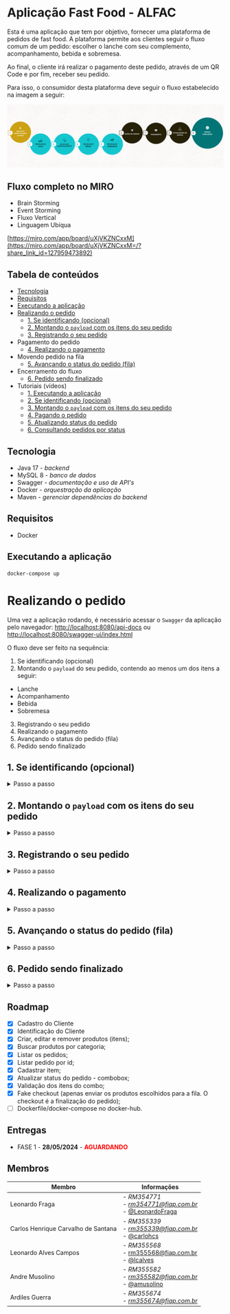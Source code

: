 # Aplicação Fast Food - ALFAC

Esta é uma aplicação que tem por objetivo, fornecer uma plataforma de pedidos de fast food. A plataforma permite aos clientes seguir o fluxo comum de um pedido: escolher o lanche com seu complemento, acompanhamento, bebida e sobremesa.

Ao final, o cliente irá realizar o pagamento deste pedido, através de um QR Code e por fim, receber seu pedido.

Para isso, o consumidor desta plataforma deve seguir o fluxo estabelecido na imagem a seguir:

![Fluxo básico da aplicação](docs/flow.png)

## Fluxo completo no MIRO

- Brain Storming
- Event Storming
- Fluxo Vertical
- Linguagem Ubíqua

[https://miro.com/app/board/uXjVKZNCxxM](https://miro.com/app/board/uXjVKZNCxxM=/?share_link_id=127959473892)

## Tabela de conteúdos
- [Tecnologia](#tecnologia)
- [Requisitos](#requisitos)
- [Executando a aplicação](#executando-a-aplicação)
- [Realizando o pedido](#realizando-o-pedido)
  - [1. Se identificando (opcional)](#1-se-identificando-opcional)
  - [2. Montando o `payload` com os itens do seu pedido](#2-montando-o-payload-com-os-itens-do-seu-pedido)
  - [3. Registrando o seu pedido](#3-registrando-o-seu-pedido)
- Pagamento do pedido
  - [4. Realizando o pagamento](#4-realizando-o-pagamento)
- Movendo pedido na fila
  - [5. Avançando o status do pedido (fila)](#5-avançando-o-status-do-pedido-fila)
- Encerramento do fluxo
  - [6. Pedido sendo finalizado](#6-pedido-sendo-finalizado)
- Tutoriais (vídeos)
  - [1. Executando a aplicação](https://drive.google.com/file/d/154ejhYolGbn8ZOZRvv5doR1YzDIEelpY/view?usp=sharing)
  - [2. Se identificando (opcional)](https://drive.google.com/file/d/1bju8UWoqZsbBnEKla8-jTX7MMUT_7z_1/view?usp=sharing)
  - [3. Montando o `payload` com os itens do seu pedido](https://drive.google.com/file/d/1U2TRn4kerONNgG21dugjLrfBcWzrxdKT/view?usp=sharing)
  - [4. Pagando o pedido](https://drive.google.com/file/d/1vV3wZzFVNcnvOvxM0MaJ-2rET_7tlazL/view?usp=sharing)
  - [5. Atualizando status do pedido](https://drive.google.com/file/d/1RdVzS6jiC0mbnTH7vW-2H640A-kYRBht/view?usp=sharing)
  - [6. Consultando pedidos por status](https://drive.google.com/file/d/1IFsE6sMsJIG6ymnFMLJtY-f1CoxVwTOF/view?usp=sharing)

## Tecnologia

- Java 17 - _backend_
- MySQL 8 - _banco de dados_
- Swagger - _documentação e uso de API's_
- Docker - _orquestração da aplicação_
- Maven - _gerenciar dependências do backend_

## Requisitos

- Docker

## Executando a aplicação

```
docker-compose up
```

# Realizando o pedido

Uma vez a aplicação rodando, é necessário acessar o `Swagger` da aplicação pelo navegador: [http://localhost:8080/api-docs](http://localhost:8080/api-docs) ou [http://localhost:8080/swagger-ui/index.html](http://localhost:8080/swagger-ui/index.html)

O fluxo deve ser feito na sequência:

1. Se identificando (opcional)
2. Montando o `payload` do seu pedido, contendo ao menos um dos itens a seguir:
  - Lanche
  - Acompanhamento
  - Bebida
  - Sobremesa
3. Registrando o seu pedido
4. Realizando o pagamento
5. Avançando o status do pedido (fila)
6. Pedido sendo finalizado

## 1. Se identificando (opcional)

<details>
  <summary>Passo a passo</summary>

Seguindo o cenário feliz, faça o cadastro do seu cliente. E com o id que irá retornar da `response`, você irá utilizá-lo nas etapas seguintes.

### Via Swagger

[http://localhost:8080/swagger-ui/index.html#/Cliente/cadastrarCliente](http://localhost:8080/swagger-ui/index.html#/Cliente/cadastrarCliente)

### Via Terminal

`POST http://localhost:8080/api/v1/clientes`

```bash
curl -X 'POST' \
'http://localhost:8080/api/v1/clientes' \
-H 'accept: */*' \
-H 'Content-Type: application/json' \
-d '{
    "nome": "Nome do cliente",
    "email": "email@provedor.com",
    "cpf": "12121212121"
}'
```

### Resposta

```bash
{
  "nome": "Nome do cliente",
  "cpf": null,
  "email": "email@provedor.com",
  "id": "92190798-aa89-4d7d-91f2-1e155688cbcd"
  "uuid": null
}
```

Com isso, você terá seu cliente cadastrado.
</details>

## 2. Montando o `payload` com os itens do seu pedido

<details>
  <summary>Passo a passo</summary>

Você precisa escolher os itens que deseja.

Onde `CATEGORIA`:

- `LANCHE`;
- `COMPLEMENTO`;
- `ACOMPANHAMENTO`;
- `BEBIDA`;
- `SOBREMESA`;

Para consultar os itens disponíveis:

### Via Swagger

[http://localhost:8080/swagger-ui/index.html#/Item/consultarItensPorCategoria](http://localhost:8080/swagger-ui/index.html#/Item/consultarItensPorCategoria)

### Via Terminal

Exemplo (pega todos os produtos (itens) disponíveis na categoria de LANCHE):

```bash

curl -X 'GET' \
  'http://localhost:8080/api/v1/itens/por-categoria/LANCHE/itens' \
  -H 'accept: application/json'
```

### Resposta

```json
[
  {
    "id": "d649a7fd-16f5-11ef-b59f-0242ac120002",
    "nome": "Hamburguer",
    "preco": 15,
    "categoria": "LANCHE"
  },
  {
    "id": "d649aad0-16f5-11ef-b59f-0242ac120002",
    "nome": "Hot Dog",
    "preco": 10,
    "categoria": "LANCHE"
  },
  ...
]
```

No fim, após escolher todos os itens, monte um objeto com a seguinte estrutura:

```json
{
  "clienteId": 1,
  "combos": [
    {
      "lanche": {
        "id": 15,
        "complementos": [
          {
             "id": 6
          }
        ],
        "observacoes": "Capricha no queijo!"
      },
      "acompanhamento": {
        "id": 8
      },
      "bebida": {
        "id": 11
      },
      "sobremesa": {
        "id": 14
      }
    }
  ]
}
```

O `payload` anterior contempla:

```
Cliente
id: 1
Nome: Joaquim Da Silva

Lanche
id: 15
Nome: Hamburguer

Complemento
id: 6
Nome: Queijo extra

Acompanhamento
id: 8
Nome: Batata Frita

Bebida
id: 11
Nome: Refrigerante

Sobremesa
id: 14
Nome: Sorvete
```

Basta então registrar o pedido, como na próxima etapa.

</details>

## 3. Registrando o seu pedido

<details>
  <summary>Passo a passo</summary>

Envie o `payload` para o pedido ser registrado:

### Via Swagger

[http://localhost:8080/swagger-ui/index.html#/Pedido/registrarPedido](http://localhost:8080/swagger-ui/index.html#/Pedido/registrarPedido)

### Via Terminal

```bash
curl -X 'POST' \
  'http://localhost:8080/api/v1/pedidos' \
  -H 'accept: */*' \
  -H 'Content-Type: application/json' \
  -d '{
  "clienteId": 1,
  "combos": [
    {
      "lanche": {
        "id": 15,
        "complementos": [
          {
            "id": 6
          }
        ],
        "observacoes": "Capricha no queijo!"
      },
      "acompanhamento": {
        "id": 8
      },
      "bebida": {
        "id": 11
      },
      "sobremesa": {
        "id": 14
      }
    }
  ]
}'
```

### Resposta

```json
{
  "id": 2
}
```
</details>

## 4. Realizando o pagamento

<details>
  <summary>Passo a passo</summary>

Todo pedido realizado começa com status de `Aguardando Pagamento`.

Sendo assim, precisamos realizar o `pagamento` deste pedido.

### Via Swagger

[http://localhost:8080/swagger-ui/index.html#/Pagamento/pagar](http://localhost:8080/swagger-ui/index.html#/Pagamento/pagar)

### Via Terminal

```bash
curl -X 'POST' \
  'http://localhost:8081/api/v1/pagamento' \
  -H 'accept: */*' \
  -H 'Content-Type: application/json' \
  -d '{
  "idPedido": 1
}'
```

### Resposta

```json
{
  "idPedido": 1,
  "realizado": true,
  "statusPedido": "RECEBIDO"
}
```

Após o pagamento, é necessário avançar o status do pedido na fila. Veja o tópico a seguir.

</details>

## 5. Avançando o status do pedido (fila)

<details>
  <summary>Passo a passo</summary>

Havendo a confirmação do pagamento, precisamos executar a API que irá atualizar o status e mover o pedido no fluxo.

Fluxo da alteração dos status:

- Uma vez que o pedido é realizado: `Aguardando Pagamento`;
  - Executa a API para pagar: `Recebido`;
    - Executa a API para atualizar status: `Em preparação`;
      - Executa a API para atualizar status: `Pronto`;
        - Executa a API para atualizar status: `Finalizado`;
          - Executa a API para atualizar status: recebe a mensagem `Status do pedido já finalizado não permite alteração.`;

### Via Swagger

[http://localhost:8080/swagger-ui/index.html#/Pedido/atualizarStatusPedido](http://localhost:8080/swagger-ui/index.html#/Pedido/atualizarStatusPedido)

### Via Terminal

```bash
curl -X 'PUT' \
  'http://localhost:8080/api/v1/pedidos/1/atualizar-status' \
  -H 'accept: application/json'
```

### Resposta

```json
{
  "pedidos": [
    {
      "combos": [
        {
          "lanche": {
            "id": 1,
            "nome": "Hamburguer",
            "preco": 15,
            "categoria": "LANCHE",
            "complementos": [
              {
                "id": 6,
                "nome": "Queijo Extra",
                "preco": 2,
                "categoria": "COMPLEMENTO"
              }
            ],
            "observacoes": "Capricha no queijo!"
          },
          "acompanhamento": {
            "id": 8,
            "nome": "Batata Frita",
            "preco": 5,
            "categoria": "ACOMPANHAMENTO"
          },
          "bebida": {
            "id": 11,
            "nome": "Refrigerante",
            "preco": 4,
            "categoria": "BEBIDA"
          },
          "sobremesa": {
            "id": 14,
            "nome": "Sorvete",
            "preco": 5,
            "categoria": "SOBREMESA"
          }
        }
      ],
      "clienteId": 1,
      "id": 1,
      "statusPedido": "FINALIZADO"
    },
    {
      "combos": [
        {
          "lanche": {
            "id": 1,
            "nome": "Hamburguer",
            "preco": 15,
            "categoria": "LANCHE",
            "complementos": [
              {
                "id": 6,
                "nome": "Queijo Extra",
                "preco": 2,
                "categoria": "COMPLEMENTO"
              }
            ],
            "observacoes": "Capricha no queijo!"
          },
          "acompanhamento": {
            "id": 8,
            "nome": "Batata Frita",
            "preco": 5,
            "categoria": "ACOMPANHAMENTO"
          },
          "bebida": {
            "id": 11,
            "nome": "Refrigerante",
            "preco": 4,
            "categoria": "BEBIDA"
          },
          "sobremesa": {
            "id": 14,
            "nome": "Sorvete",
            "preco": 5,
            "categoria": "SOBREMESA"
          }
        }
      ],
      "clienteId": 14,
      "id": 14,
      "statusPedido": "FINALIZADO"
    }
  ]
}
```

A atualização deve ser feita até que se chegue ao status de `FINALIZADO`.

</details>

## 6. Pedido sendo finalizado

<details>
  <summary>Passo a passo</summary>

Uma vez que o pedido chegou ao status de `FINALIZADO`, consideramos que o cliente recebeu o mesmo e que assim, podemos verificar todos os itens finalizados.

Para isso, podemos listar os pedidos finalizados:

## Via Swagger

[http://localhost:8080/swagger-ui/index.html#/Pedido/listarPedidos](http://localhost:8080/swagger-ui/index.html#/Pedido/listarPedidos)


### Via Terminal

```bash
curl -X 'GET' \
  'http://localhost:8080/api/v1/pedidos/status/FINALIZADO' \
  -H 'accept: application/json'
```

Com isso, podemos considerar o fluxo encerrado e que o nosso cliente está feliz com seu lance :) .

</details>

## Roadmap

- [x] Cadastro do Cliente
- [x] Identificação do Cliente
- [x] Criar, editar e remover produtos (itens);
- [x] Buscar produtos por categoria;
- [x] Listar os pedidos;
- [x] Listar pedido por id;
- [x] Cadastrar item;
- [x] Atualizar status do pedido - combobox;
- [x] Validação dos itens do combo;
- [x] Fake checkout (apenas enviar os produtos escolhidos para a fila. O checkout é a finalização do pedido);
- [ ] Dockerfile/docker-compose no docker-hub.

## Entregas

- FASE 1 - **28/05/2024** - **<span style="color:red">AGUARDANDO</span>**

## Membros

|Membro| Informações |
|--|--|
| Leonardo Fraga | - *RM354771* <br />- *[rm354771@fiap.com.br](mailto:rm354771@fiap.com.br)* <br />- [@LeonardoFraga](https://github.com/LeonardoFraga) |
| Carlos Henrique Carvalho de Santana | - *RM355339* <br />-  *[rm355339@fiap.com.br](mailto:rm355339@fiap.com.br)* <br />- [@carlohcs](https://github.com/carlohcs) |
| Leonardo Alves Campos | - *RM355568* <br />- [rm355568@fiap.com.br](mailto:rm355568@fiap.com.br) <br />- [@lcalves](https://github.com/lcalves) |
| Andre Musolino | -  *RM355582* <br />- *[rm355582@fiap.com.br](mailto:rm355582@fiap.com.br)* <br />- [@amusolino](https://github.com/amusolino) |
| Ardiles Guerra | -  *RM355674* <br />- *[rm355674@fiap.com.br](mailto:rm355674@fiap.com.br)* |
